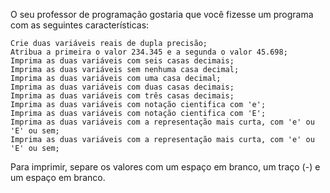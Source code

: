 O seu professor de programação gostaria que você fizesse um programa com as seguintes características:

    Crie duas variáveis reais de dupla precisão;
    Atribua a primeira o valor 234.345 e a segunda o valor 45.698;
    Imprima as duas variáveis com seis casas decimais;
    Imprima as duas variáveis sem nenhuma casa decimal;
    Imprima as duas variáveis com uma casa decimal;
    Imprima as duas variáveis com duas casas decimais;
    Imprima as duas variáveis com três casas decimais;
    Imprima as duas variáveis com notação cientifica com 'e';
    Imprima as duas variáveis com notação cientifica com 'E';
    Imprima as duas variáveis com a representação mais curta, com 'e' ou 'E' ou sem;
    Imprima as duas variáveis com a representação mais curta, com 'e' ou 'E' ou sem;

Para imprimir, separe os valores com um espaço em branco, um traço (-) e um espaço em branco.
